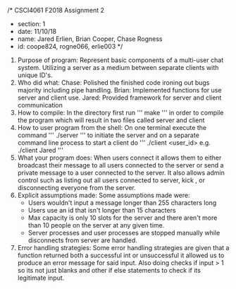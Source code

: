 /* CSCI4061 F2018 Assignment 2
* section: 1
* date: 11/10/18
* name: Jared Erlien, Brian Cooper, Chase Rogness
* id: coope824, rogne066, erlie003 */

1. Purpose of program: Represent basic components of a multi-user chat system. Utilizing a server as a medium between separate clients with unique ID's.
2. Who did what:
    Chase: Polished the finished code ironing out bugs majority including pipe handling.
    Brian: Implemented functions for use server and client use.
    Jared: Provided framework for server and client communication
3. How to compile:
    In the directory first run
    '''
    make
    '''
    in order to compile the program which will result in two files called server and client
4. How to user program from the shell:
    On one terminal execute the command
    '''
    ./server
    '''
    to initiate the server and on a separate command line process to start a client do
    '''
    ./client <user_id>
    e.g. ./client Jared
    '''
5. What your program does:
    When users connect it allows them to either broadcast their message to all users connected to the server or send a private message to a user connected to the server.
    It also allows admin control such as listing out all users connected to server, kick <user>, or disconnecting everyone from the server.
6. Explicit assumptions made:
    Some assumptions made were:
    - Users wouldn't input a message longer than 255 characters long
    - Users use an id that isn't longer than 15 characters
    - Max capacity is only 10 slots for the server and there aren't more than 10 people on the server at any given time.
    - Server processes and user processes are stopped manually while disconnects from server are handled.
7. Error handling strategies:
    Some error handling strategies are given that a function returned both a successful int or unsuccessful it allowed us to produce an error message for said input.
    Also doing checks if input > 1 so its not just blanks and other if else statements to check if its legitimate input.
